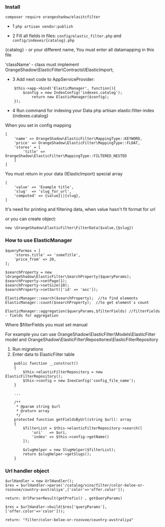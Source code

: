 ### Install

```composer require orangeshadow/elasitcfilter```

- 1 ```php artisan vendor:publish```

- 2 Fill all fields in files: ```config/elastic_filter.php``` and ```config/indexes/{catalog}.php```

{catalog} - or your different name, You must enter all datamapping in this file

'className' - class must implement OrangeShadow\ElasticFilter\Contracts\IElasticImport;

- 3 Add next code to AppServiceProvider:

```
    $this->app->bind('ElasticManager', function(){
        $config = new IndexConfig('indexes.catalog');
            return new ElasticManager($config);
    });
```

- 4 Run command for indexing your Data php artisan elastic:filter-index {indexes.catalog}

When you set in config mapping

```
[
    'name' => OrangeShadow\ElasticFilter\MappingType::KEYWORD,
    'price' => OrangeShadow\ElasticFilter\MappingType::FLOAT,
    'stores' = [
        'title' => OrangeShadow\ElasticFilter\MappingType::FILTERED_NESTED
    ]
]
```

You must return in your data (IElasticImport) special array

```
[
    'value' => 'Example title',
    'slug'  => 'slug_for_url',
    'computed' => {value}||{slug},
]
```

It's need for printing and filtering data, when value hasn't fit format for url 


or you can create object:

```
new \OrangeShadow\ElasticFilter\FilterData($value,{$slug})
```

### How to use ElasticManager

```
$queryParmas = [  
    'stores.title' => 'someTitle',
    'price_from' => 20,
];

$searchProperty = new \OrangeShadow\ElasticFilter\SearchProperty($queryParams);
$searchProperty->setPage(1);
$searchProperty->setSize(10);
$searchProperty->setSort(['id' => 'asc']);

ElasticManager::search($searchProperty);  //to find elements 
ElasticManager::count($searchProperty);  //to get element`s count

ElasticManager::aggregation($queryParams,$filterFields) //filterFields - fields for aggregation
```

Where $filterFields you must set manual

For example you can use OrangeShadow\ElasticFilter\Models\ElasticFilter model and
OrangeShadow\ElasticFilter\Repositories\ElasticFilterRepository

1. Run migrations 
2. Enter data to ElasticFilter table

```
    public function __construct() 
    {
        $this->elasticFilterRepository = new ElasticFilterRepository();
        $this->config = new InexConfig('config_file_name');
    }
    
    ...
    
    /**
     * @param string $url
     * @return array
     */
    protected function getFieldsByUrl(string $url): array
    {
        $filterList = $this->elasticFilterRepository->search([
            'uri'   => $uri,
            'index' => $this->config->getName()
        ]);
        
        $slugHelper = new SlugHelper($filterList);
        return $slugHelper->getSlugs();           
    }
```

### Url handler object

```
$urlHandler = new UrlHandler();
$res = $urlHandler->parse('/catalog/vino/filter/color-beloe-or-rozovoe/country-avstraliya',['color'=>'offer.color']);

return: UrlParserResult(getPrefix() , getQueryParams)

$res = $urlHandler->build($res['queryParams'],['offer.color'=>'color']));

return: "filter/color-beloe-or-rozovoe/country-avstraliya"
```
 
